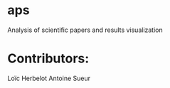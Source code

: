 # aps
Analysis of scientific papers and results visualization


# Contributors:

Loïc Herbelot
Antoine Sueur
